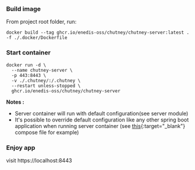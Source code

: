 <!--
  ~ SPDX-FileCopyrightText: 2017-2024 Enedis
  ~
  ~ SPDX-License-Identifier: Apache-2.0
  ~
  -->
### Build image

From project root folder, run:

```shell
docker build --tag ghcr.io/enedis-oss/chutney/chutney-server:latest . -f ./.docker/Dockerfile
```
### Start container

```shell
docker run -d \
  --name chutney-server \
  -p 443:8443 \
  -v ./.chutney/:/.chutney \
  --restart unless-stopped \
  ghcr.io/enedis-oss/chutney/chutney-server

```

**Notes :**

* Server container will run with default configuration(see server module)
* It's possible to override default configuration like any other spring boot application when running server container (see [this](https://github.com/Enedis-OSS/chutney/blob/main/example/.docker/dev-docker-compose-demo.yml){:target="_blank"} compose file for example)

### Enjoy app

visit https://localhost:8443
```
